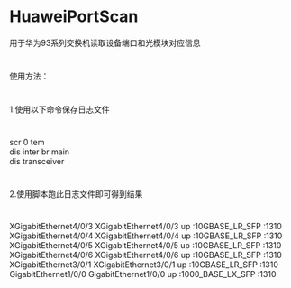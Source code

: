 # HuaweiPortScan
用于华为93系列交换机读取设备端口和光模块对应信息
#
使用方法：
#
1.使用以下命令保存日志文件
#
scr 0 tem  
dis inter br main  
dis transceiver  


#
2.使用脚本跑此日志文件即可得到结果
#
XGigabitEthernet4/0/3    XGigabitEthernet4/0/3    up        :10GBASE_LR_SFP       :1310   
XGigabitEthernet4/0/4    XGigabitEthernet4/0/4    up        :10GBASE_LR_SFP       :1310   
XGigabitEthernet4/0/5    XGigabitEthernet4/0/5    up        :10GBASE_LR_SFP       :1310   
XGigabitEthernet4/0/6    XGigabitEthernet4/0/6    up        :10GBASE_LR_SFP       :1310   
XGigabitEthernet3/0/1    XGigabitEthernet3/0/1    up        :10GBASE_LR_SFP       :1310   
GigabitEthernet1/0/0     GigabitEthernet1/0/0     up        :1000_BASE_LX_SFP     :1310   
